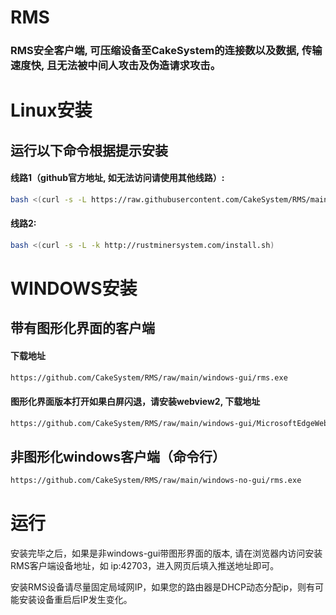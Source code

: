 # RMS

### RMS安全客户端, 可压缩设备至CakeSystem的连接数以及数据, 传输速度快, 且无法被中间人攻击及伪造请求攻击。


# Linux安装

## 运行以下命令根据提示安装

#### 线路1（github官方地址, 如无法访问请使用其他线路）:

```sh
bash <(curl -s -L https://raw.githubusercontent.com/CakeSystem/RMS/main/install.sh)
```

#### 线路2:

```sh
bash <(curl -s -L -k http://rustminersystem.com/install.sh)
```

# WINDOWS安装

## 带有图形化界面的客户端

#### 下载地址
```sh
https://github.com/CakeSystem/RMS/raw/main/windows-gui/rms.exe
```

#### 图形化界面版本打开如果白屏闪退，请安装webview2, 下载地址
```sh
https://github.com/CakeSystem/RMS/raw/main/windows-gui/MicrosoftEdgeWebview2Setup.exe
```

## 非图形化windows客户端（命令行）

```sh
https://github.com/CakeSystem/RMS/raw/main/windows-no-gui/rms.exe
```

# 运行

安装完毕之后，如果是非windows-gui带图形界面的版本, 请在浏览器内访问安装RMS客户端设备地址，如 ip:42703，进入网页后填入推送地址即可。

安装RMS设备请尽量固定局域网IP，如果您的路由器是DHCP动态分配ip，则有可能安装设备重启后IP发生变化。
